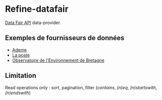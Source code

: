 # Refine-datafair

[Data Fair API](https://data-fair.github.io/3/en/user-guide-frontoffice/datasetpage/) data-provider.

## Exemples de fournisseurs de données

- [Ademe](https://data.ademe.fr/)
- [La poste](https://datanova.laposte.fr/)
- [Observatoire de l'Environnement de Bretagne](https://data.bretagne-environnement.fr/)

## Limitation

Read operations only : sort, pagination, filter (_contains_, _(n)eq_, _(n)startswith_, _(n)endswith_)


